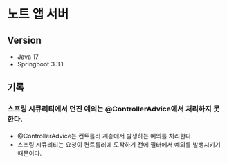 # 노트 앱 서버
## Version
- Java 17
- Springboot 3.3.1


## 기록
### 스프링 시큐리티에서 던진 예외는 @ControllerAdvice에서 처리하지 못한다.
- @ControllerAdvice는 컨트롤러 계층에서 발생하는 예외를 처리한다.
- 스프링 시큐리티는 요청이 컨트롤러에 도착하기 전에 필터에서 예외를 발생시키기 때문이다.